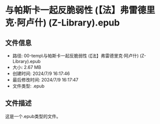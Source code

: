 ﻿# 与帕斯卡一起反脆弱性 (【法】弗雷德里克·阿卢什) (Z-Library).epub

## 文件信息
- 路径: 00-temp\与帕斯卡一起反脆弱性 (【法】弗雷德里克·阿卢什) (Z-Library).epub
- 大小: 2.67 MB
- 创建时间: 2024/7/9 16:17:46
- 最后修改时间: 2024/7/9 16:17:47
- 文件类型: .epub

## 文件描述
这是一个.epub类型的文件。

